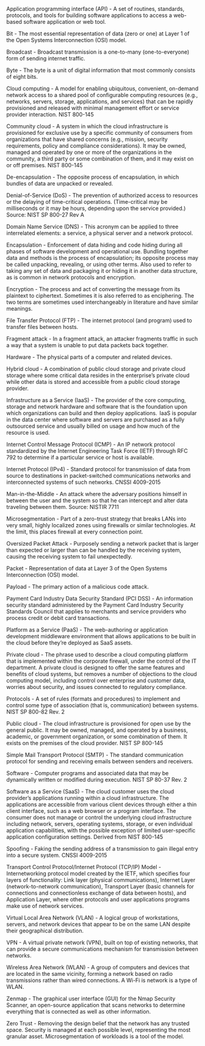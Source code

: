Application programming interface (API) - A set of routines, standards, protocols, and tools for building software applications to access a web-based software application or web tool.

Bit - The most essential representation of data (zero or one) at Layer 1 of the Open Systems Interconnection (OSI) model.

Broadcast - Broadcast transmission is a one-to-many (one-to-everyone) form of sending internet traffic.

Byte - The byte is a unit of digital information that most commonly consists of eight bits.

Cloud computing - A model for enabling ubiquitous, convenient, on-demand network access to a shared pool of configurable computing resources (e.g., networks, servers, storage, applications, and services) that can be rapidly provisioned and released with minimal management effort or service provider interaction. NIST 800-145

Community cloud - A system in which the cloud infrastructure is provisioned for exclusive use by a specific community of consumers from organizations that have shared concerns (e.g., mission, security requirements, policy and compliance considerations). It may be owned, managed and operated by one or more of the organizations in the community, a third party or some combination of them, and it may exist on or off premises. NIST 800-145 

De-encapsulation - The opposite process of encapsulation, in which bundles of data are unpacked or revealed.

Denial-of-Service (DoS) - The prevention of authorized access to resources or the delaying of time-critical operations. (Time-critical may be milliseconds or it may be hours, depending upon the service provided.) Source: NIST SP 800-27 Rev A

Domain Name Service (DNS) - This acronym can be applied to three interrelated elements: a service, a physical server and a network protocol.

Encapsulation - Enforcement of data hiding and code hiding during all phases of software development and operational use. Bundling together data and methods is the process of encapsulation; its opposite process may be called unpacking, revealing, or using other terms. Also used to refer to taking any set of data and packaging it or hiding it in another data structure, as is common in network protocols and encryption.

Encryption - The process and act of converting the message from its plaintext to ciphertext. Sometimes it is also referred to as enciphering. The two terms are sometimes used interchangeably in literature and have similar meanings.

File Transfer Protocol (FTP) - The internet protocol (and program) used to transfer files between hosts.

Fragment attack - In a fragment attack, an attacker fragments traffic in such a way that a system is unable to put data packets back together. 

Hardware - The physical parts of a computer and related devices.

Hybrid cloud - A combination of public cloud storage and private cloud storage where some critical data resides in the enterprise’s private cloud while other data is stored and accessible from a public cloud storage provider.

Infrastructure as a Service (IaaS) - The provider of the core computing, storage and network hardware and software that is the foundation upon which organizations can build and then deploy applications.  IaaS is popular in the data center where software and servers are purchased as a fully outsourced service and usually billed on usage and how much of the resource is used.

Internet Control Message Protocol (ICMP) - An IP network protocol standardized by the Internet Engineering Task Force (IETF) through RFC 792 to determine if a particular service or host is available.

Internet Protocol (IPv4) - Standard protocol for transmission of data from source to destinations in packet-switched communications networks and interconnected systems of such networks. CNSSI 4009-2015

Man-in-the-Middle - An attack where the adversary positions himself in between the user and the system so that he can intercept and alter data traveling between them. Source: NISTIR 7711

Microsegmentation - Part of a zero-trust strategy that breaks LANs into very small, highly localized zones using firewalls or similar technologies. At the limit, this places firewall at every connection point.

Oversized Packet Attack - Purposely sending a network packet that is larger than expected or larger than can be handled by the receiving system, causing the receiving system to fail unexpectedly. 

Packet - Representation of data at Layer 3 of the Open Systems Interconnection (OSI) model.

Payload - The primary action of a malicious code attack.

Payment Card Industry Data Security Standard (PCI DSS) - An information security standard administered by the Payment Card Industry Security Standards Council that applies to merchants and service providers who process credit or debit card transactions.

Platform as a Service (PaaS) - The web-authoring or application development middleware environment that allows applications to be built in the cloud before they’re deployed as SaaS assets.

Private cloud - The phrase used to describe a cloud computing platform that is implemented within the corporate firewall, under the control of the IT department. A private cloud is designed to offer the same features and benefits of cloud systems, but removes a number of objections to the cloud computing model, including control over enterprise and customer data, worries about security, and issues connected to regulatory compliance.

Protocols - A set of rules (formats and procedures) to implement and control some type of association (that is, communication) between systems. NIST SP 800-82 Rev. 2

Public cloud - The cloud infrastructure is provisioned for open use by the general public. It may be owned, managed, and operated by a business, academic, or government organization, or some combination of them. It exists on the premises of the cloud provider. NIST SP 800-145

Simple Mail Transport Protocol (SMTP) - The standard communication protocol for sending and receiving emails between senders and receivers.

Software - Computer programs and associated data that may be dynamically written or modified during execution. NIST SP 80-37 Rev. 2

Software as a Service (SaaS) - The cloud customer uses the cloud provider’s applications running within a cloud infrastructure. The applications are accessible from various client devices through either a thin client interface, such as a web browser or a program interface. The consumer does not manage or control the underlying cloud infrastructure including network, servers, operating systems, storage, or even individual application capabilities, with the possible exception of limited user-specific application configuration settings. Derived from NIST 800-145

Spoofing - Faking the sending address of a transmission to gain illegal entry into a secure system. CNSSI 4009-2015 

Transport Control Protocol/Internet Protocol (TCP/IP) Model - Internetworking protocol model created by the IETF, which specifies four layers of functionality: Link layer (physical communications), Internet Layer (network-to-network communication), Transport Layer (basic channels for connections and connectionless exchange of data between hosts), and Application Layer, where other protocols and user applications programs make use of network services.

Virtual Local Area Network (VLAN) - A logical group of workstations, servers, and network devices that appear to be on the same LAN despite their geographical distribution.

VPN - A virtual private network (VPN), built on top of existing networks, that can provide a secure communications mechanism for transmission between networks.

Wireless Area Network (WLAN) - A group of computers and devices that are located in the same vicinity, forming a network based on radio transmissions rather than wired connections. A Wi-Fi is network is a type of WLAN.

Zenmap - The graphical user interface (GUI) for the Nmap Security Scanner, an open-source application that scans networks to determine everything that is connected as well as other information.

Zero Trust - Removing the design belief that the network has any trusted space. Security is managed at each possible level, representing the most granular asset. Microsegmentation of workloads is a tool of the model. 